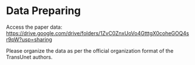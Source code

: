 # Data Preparing

Access the paper data: https://drive.google.com/drive/folders/1ZvC0ZnxUoVo4GtttgX0coheGOQ4sr9pW?usp=sharing

Please organize the data as per the official organization format of the TransUnet authors.
